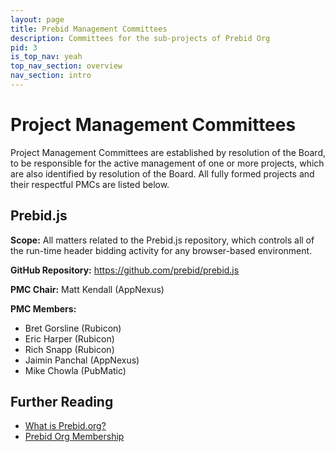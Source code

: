 ```yaml
---
layout: page
title: Prebid Management Committees
description: Committees for the sub-projects of Prebid Org
pid: 3
is_top_nav: yeah
top_nav_section: overview
nav_section: intro
---
```


<div class="bs-docs-section" markdown="1">

# Project Management Committees

Project Management Committees are established by resolution of the Board, to be responsible for the active management of one or more projects, which are also identified by resolution of the Board. All fully formed projects and their respectful PMCs are listed below.

## Prebid.js

**Scope:** All matters related to the Prebid.js repository, which controls all of the run-time header bidding activity for any browser-based environment.

**GitHub Repository:** https://github.com/prebid/prebid.js

**PMC Chair:** Matt Kendall (AppNexus)

**PMC Members:**

* Bret Gorsline (Rubicon)
* Eric Harper (Rubicon)
* Rich Snapp (Rubicon)
* Jaimin Panchal (AppNexus)
* Mike Chowla (PubMatic)


## Further Reading

* [What is Prebid.org?]({{site.baseurl}}/overview/what-is-prebid-org.html)
* [Prebid Org Membership]({{site.baseurl}}/overview/prebid-members.html)

</div>

